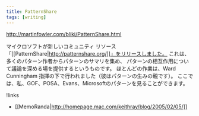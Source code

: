 ```yaml
---
title: PatternShare
tags: [writing]
---
```


http://martinfowler.com/bliki/PatternShare.html

マイクロソフトが新しいコミュニティ リソース「[[PatternShare|http://patternshare.org/]]」をリリースしました。
これは、多くのパターン作者からパターンのサマリを集め、
パターンの相互作用について議論を深める場を提供するというものです。
ほとんどの作業は、Ward Cunningham 指揮の下で行われました（彼はパターンの生みの親です）。
ここでは、私、GOF、POSA、Evans、Microsoftのパターンを見ることができます。

!links

* [[MemoRanda|http://homepage.mac.com/keithray/blog/2005/02/05/]]

